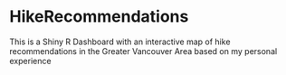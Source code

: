 # HikeRecommendations
This is a Shiny R Dashboard with an interactive map of hike recommendations in the Greater Vancouver Area based on my personal experience
